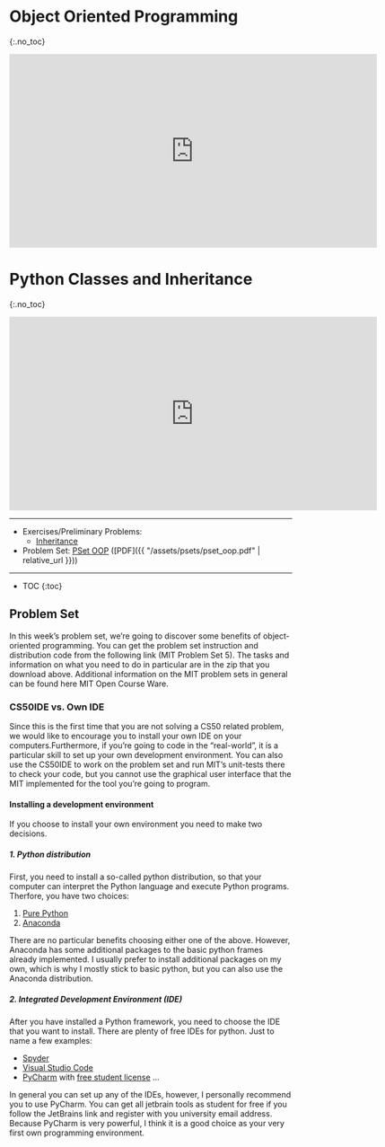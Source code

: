 # Object Oriented Programming
{:.no_toc}

<iframe width="655" height="345" src="https://www.youtube.com/embed/-DP1i2ZU9gk" frameborder="0" allow="accelerometer; autoplay; encrypted-media; gyroscope; picture-in-picture" allowfullscreen></iframe>

# Python Classes and Inheritance
{:.no_toc}

<iframe width="655" height="345" src="https://www.youtube.com/embed/FlGjISF3l78" frameborder="0" allow="accelerometer; autoplay; encrypted-media; gyroscope; picture-in-picture" allowfullscreen></iframe>

***
* Exercises/Preliminary Problems:
  * [Inheritance](https://lab.cs50.io/fau-is/IntroCS/Pset7/Inheritance/)
* Problem Set: [PSet OOP](#problem-set) ([PDF]({{ "/assets/psets/pset_oop.pdf" | relative_url }}))
***

* TOC
{:toc}

## Problem Set

In this week’s problem set, we’re going to discover some benefits of object-oriented programming. You can get the problem set instruction and distribution code from the following link (MIT Problem Set 5). The tasks and information on what you need to do in particular are in the zip that you download above.
Additional information on the MIT problem sets in general can be found here MIT Open Course Ware.

### CS50IDE vs. Own IDE
Since this is the first time that you are not solving a CS50 related problem, we would like to encourage you to install your own IDE on your computers.Furthermore, if you’re going to code in the “real-world”, it is a particular skill to set up your own development environment.
You can also use the CS50IDE to work on the problem set and run MIT’s unit-tests there to check your code, but you cannot use the graphical user interface that the MIT implemented for the tool you’re going to program.

#### Installing a development environment
If you choose to install your own environment you need to make two decisions.
 
##### 1. Python distribution
First, you need to install a so-called python distribution, so that your computer can interpret the Python language and execute Python programs.
Therfore, you have two choices:
1. [Pure Python](https://www.python.org/downloads/)
2. [Anaconda](https://www.anaconda.com/distribution/)

There are no particular benefits choosing either one of the above. However, Anaconda has some additional packages to the basic python frames already implemented. I usually prefer to install additional packages on my own, which is why I mostly stick to basic python, but you can also use the Anaconda distribution.

##### 2. Integrated Development Environment (IDE)
After you have installed a Python framework, you need to choose the IDE that you want to install. There are plenty of free IDEs for python. Just to name a few examples:
- [Spyder](https://www.spyder-ide.org/%23)
- [Visual Studio Code](https://code.visualstudio.com/download)
- [PyCharm](https://www.jetbrains.com/pycharm/download) with [free student license](https://www.jetbrains.com/student/) ...

In general you can set up any of the IDEs, however, I personally recommend you to use PyCharm. You can get all jetbrain tools as student for free if you follow the JetBrains link and register with you university email address. Because PyCharm is very powerful, I think it is a good choice as your very first own programming environment.